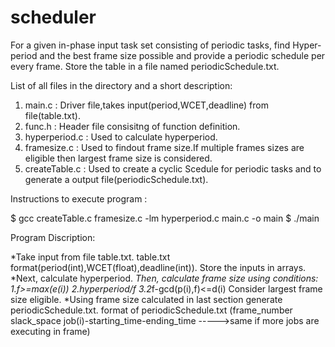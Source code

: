 # scheduler

For a given in-phase input task set consisting of periodic tasks, find Hyper-period and the best frame size possible and provide a periodic schedule per every frame. Store the table in a file named periodicSchedule.txt.

List of all files in the directory and a short description:

1. main.c : Driver file,takes input(period,WCET,deadline) from file(table.txt).
2. func.h : Header file consisitng of function definition.
3. hyperperiod.c : Used to calculate hyperperiod.
4. framesize.c : Used to findout frame size.If multiple frames sizes are eligible then largest frame size is considered.
5. createTable.c : Used to create a cyclic Scedule for periodic tasks and to generate a output file(periodicSchedule.txt).

Instructions to execute program : 

$ gcc createTable.c framesize.c -lm hyperperiod.c main.c -o main
$ ./main


Program Discription:

*Take input from file table.txt. table.txt format(period(int),WCET(float),deadline(int)). Store the inputs in arrays.
*Next, calculate hyperperiod.
*Then, calculate frame size using conditions:
		1.f>=max(e(i))
		2.hyperperiod/f
		3.2*f-gcd(p(i),f)<=d(i)
Consider largest frame size eligible.
*Using frame size calculated in last section generate periodicSchedule.txt.
format of periodicSchedule.txt (frame_number  slack_space  job(i)-starting_time-ending_time ----->same if more jobs are executing in frame)
